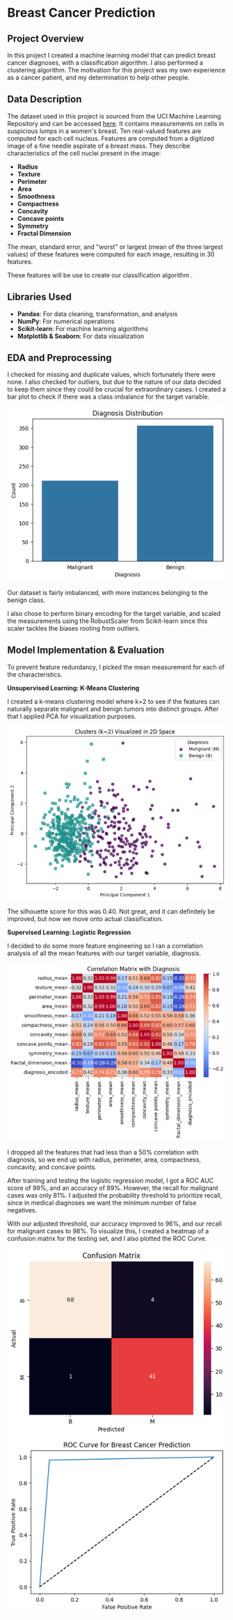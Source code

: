 # Breast Cancer Prediction

## Project Overview

In this project I created a machine learning model that can predict breast cancer diagnoses, with a classification algorithm. I also performed a clustering algorithm. The motivation for this project was my own experience as a cancer patient, and my determination to help other people.

## Data Description

The dataset used in this project is sourced from the UCI Machine Learning Repository and can be accessed [here]([https://www.kaggle.com/datasets/iramshahzadi9/remote-work-and-mental-health](https://archive.ics.uci.edu/dataset/17/breast+cancer+wisconsin+diagnostic)). It contains measurements on cells in suspicious lumps in a women's breast. Ten real-valued features are computed for each cell nucleus. Features are computed from a digitized image of a fine needle aspirate of a breast mass. They describe characteristics of the cell nuclei present in the image:

- **Radius**
- **Texture**
- **Perimeter**
- **Area**
- **Smoothness**
- **Compactness**
- **Concavity**
- **Concave points**
- **Symmetry**
- **Fractal Dimension**

The mean, standard error, and "worst" or largest (mean of the three largest values) of these features were computed for each image, resulting in 30 features.

These features will be use to create our classification algorithm .
  
## Libraries Used

- **Pandas**: For data cleaning, transformation, and analysis
- **NumPy**: For numerical operations
- **Scikit-learn**: For machine learning algorithms
- **Matplotlib & Seaborn**: For data visualization

## EDA and Preprocessing

I checked for missing and duplicate values, which fortunately there were none. I also checked for outliers, but due to the nature of our data decided to keep them since they could be crucial for extraordinary cases. I created a bar plot to check if there was a class imbalance for the target variable.

![Diagnosis](diagnosis.png)

Our dataset is fairly imbalanced, with more instances belonging to the benign class.

I also chose to perform binary encoding for the target variable, and scaled the measurements using the RobustScaler from Scikit-learn since this scaler tackles the biases rooting from outliers.

## Model Implementation & Evaluation

To prevent feature redundancy, I picked the mean measurement for each of the characteristics. 

**Unsupervised Learning: K-Means Clustering**

I created a k-means clustering model where k=2 to see if the features can naturally separate malignant and benign tumors into distinct groups. After that I applied PCA for visualization purposes. 

![Clustering](clustering.png)

The silhouette score for this was 0.40. Not great, and it can definitely be improved, but now we move onto actual classification.

**Supervised Learning: Logistic Regression**

I decided to do some more feature engineering so I ran a correlation analysis of all the mean features with our target variable, diagnosis.

![Corrmatrix](corrmatrix.png)

I dropped all the features that had less than a 50% correlation with diagnosis, so we end up with radius, perimeter, area, compactness, concavity, and concave points.

After training and testing the logistic regression model, I got a ROC AUC score of 99%, and an accuracy of 89%. However, the recall for malignant cases was only 81%. I adjusted the probability threshold to prioritize recall, since in medical diagnoses we want the minimum number of false negatives. 

With our adjusted threshold, our accuracy improved to 96%, and our recall for malignant cases to 98%. To visualize this, I created a heatmap of a confusion matrix for the testing set, and I also plotted the ROC Curve.

![Confmatrix](confmatrix.png)
![Roccurve](roccurve.png)
